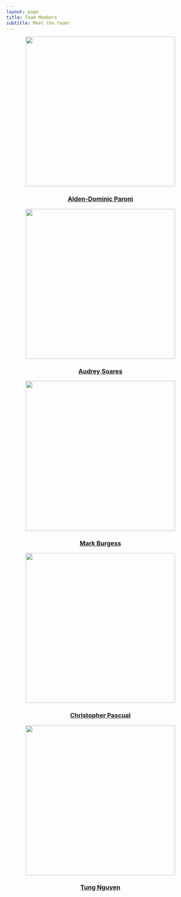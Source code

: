 ```yaml
---
layout: page
title: Team Members
subtitle: Meet the team!
---
```


<div class="row" style="display: inline">
  <div class="column" style="display: inline">
    <img width="400px" 
       style="display: block; margin-left: auto; margin-right: auto"
       src="../assets/img/alden.jpg" 
       class="img-thumbnail" >
    <a href="https://aldenparoni.github.io/"><h3 style="text-align: center">Alden-Dominic Paroni</h3></a>
  </div>
  <div class="column" style="display: inline">
    <img width="400px"
       style="display: block; margin-left: auto; margin-right: auto"
       src="../assets/img/audrey.jpg" 
       class="img-thumbnail">
    <a href="https://audreysoares.github.io/"><h3 style="text-align: center">Audrey Soares</h3></a>
  </div>
  <div class="column" style="display: inline">
    <img width="400px" 
       style="display: block; margin-left: auto; margin-right: auto"
       src="../assets/img/mark.jpg" 
       class="img-thumbnail" >
    <a href="https://crepesalot.github.io/"><h3 style="text-align: center">Mark Burgess</h3></a>
  </div>
  <div class="column" style="display: inline">
    <img width="400px" 
       style="display: block; margin-left: auto; margin-right: auto"
       src="../assets/img/chris.jpg" 
       class="img-thumbnail" >
    <a href="https://caspascual.github.io/"><h3 style="text-align: center">Christopher Pascual</h3></a>
  </div>
  <div class="column" style="display: inline">
    <img width="400px" 
       style="display: block; margin-left: auto; margin-right: auto"
       src="../assets/img/tung.jpg" 
       class="img-thumbnail" >
    <a href="https://tungxn.github.io/"><h3 style="text-align: center">Tung Nguyen</h3></a>
  </div>
</div>
